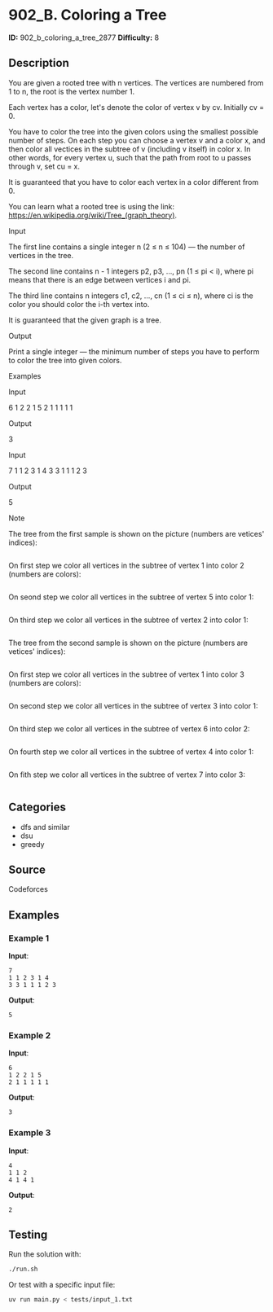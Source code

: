 # 902_B. Coloring a Tree

**ID:** 902_b_coloring_a_tree_2877
**Difficulty:** 8

## Description

You are given a rooted tree with n vertices. The vertices are numbered from 1 to n, the root is the vertex number 1.

Each vertex has a color, let's denote the color of vertex v by cv. Initially cv = 0.

You have to color the tree into the given colors using the smallest possible number of steps. On each step you can choose a vertex v and a color x, and then color all vectices in the subtree of v (including v itself) in color x. In other words, for every vertex u, such that the path from root to u passes through v, set cu = x.

It is guaranteed that you have to color each vertex in a color different from 0.

You can learn what a rooted tree is using the link: https://en.wikipedia.org/wiki/Tree_(graph_theory).

Input

The first line contains a single integer n (2 ≤ n ≤ 104) — the number of vertices in the tree.

The second line contains n - 1 integers p2, p3, ..., pn (1 ≤ pi < i), where pi means that there is an edge between vertices i and pi.

The third line contains n integers c1, c2, ..., cn (1 ≤ ci ≤ n), where ci is the color you should color the i-th vertex into.

It is guaranteed that the given graph is a tree.

Output

Print a single integer — the minimum number of steps you have to perform to color the tree into given colors.

Examples

Input

6
1 2 2 1 5
2 1 1 1 1 1


Output

3


Input

7
1 1 2 3 1 4
3 3 1 1 1 2 3


Output

5

Note

The tree from the first sample is shown on the picture (numbers are vetices' indices):

<image>

On first step we color all vertices in the subtree of vertex 1 into color 2 (numbers are colors):

<image>

On seond step we color all vertices in the subtree of vertex 5 into color 1:

<image>

On third step we color all vertices in the subtree of vertex 2 into color 1:

<image>

The tree from the second sample is shown on the picture (numbers are vetices' indices):

<image>

On first step we color all vertices in the subtree of vertex 1 into color 3 (numbers are colors):

<image>

On second step we color all vertices in the subtree of vertex 3 into color 1:

<image>

On third step we color all vertices in the subtree of vertex 6 into color 2:

<image>

On fourth step we color all vertices in the subtree of vertex 4 into color 1:

<image>

On fith step we color all vertices in the subtree of vertex 7 into color 3:

<image>

## Categories

- dfs and similar
- dsu
- greedy

## Source

Codeforces

## Examples

### Example 1

**Input**:
```
7
1 1 2 3 1 4
3 3 1 1 1 2 3
```

**Output**:
```
5
```

### Example 2

**Input**:
```
6
1 2 2 1 5
2 1 1 1 1 1
```

**Output**:
```
3
```

### Example 3

**Input**:
```
4
1 1 2
4 1 4 1
```

**Output**:
```
2
```


## Testing

Run the solution with:

```bash
./run.sh
```

Or test with a specific input file:

```bash
uv run main.py < tests/input_1.txt
```
